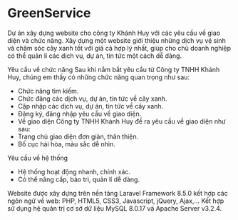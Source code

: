 # GreenService
Dự án xây dựng website cho công ty Khánh Huy với các yêu cầu về giao diện và chức năng.
Xây dựng một website giới thiệu những dịch vụ vệ sinh và chăm sóc cây xanh tốt với giá cả hợp lý nhất, giúp cho chủ doanh nghiệp có thể quản lí các dịch vụ, dự án, tin tức một cách dễ dàng.

Yêu cầu về chức năng
Sau khi nắm bắt yêu cầu từ Công ty TNHH Khánh Huy, chúng em thấy có những chức năng quan trọng như sau:
-	Chức năng tìm kiếm.
-	Chức đăng các dịch vụ, dự án, tin tức về cây xanh.
-	Cập nhập các dịch vụ, dự án, tin tức về cây xanh.
-	Đăng ký, đăng nhập yêu cầu về giao diện.
-	Về giao diện Công ty TNHH Khánh Huy đề ra yêu cầu về giao diện như sau:
-	Trang chủ giao diện đơn giản, thân thiện.
-	Bố cục hài hòa, màu sắc dễ nhìn.

Yêu cầu về hệ thống
-	Hệ thống hoạt động nhanh, chính xác.
-	Có thể nâng cấp, bảo trì, quản lí dễ dàng.

Website được xây dựng trên nền tảng Laravel Framework 8.5.0 kết hợp các ngôn ngữ về web: PHP, HTML5, CSS3, Javascript, jQuery, Ajax,… Kết hợp sử dụng hệ quản trị cơ sở dữ liệu MySQL 8.0.17 và Apache Server v3.2.4.
